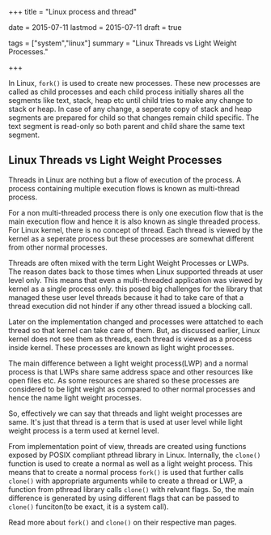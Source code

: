 +++
title = "Linux process and thread"

date = 2015-07-11
lastmod = 2015-07-11
draft = true

tags = ["system","linux"]
summary = "Linux Threads vs Light Weight Processes."

+++

In Linux, `fork()` is used to create new processes. These new processes are called as child processes and each child process initially shares all the segments like text, stack, heap etc until child tries to make any change to stack or heap. In case of any change, a seperate copy of stack and heap segments are prepared for child so that changes remain child specific. The text segment is read-only so both parent and child share the same text segment.

## Linux Threads vs Light Weight Processes

Threads in Linux are nothing but a flow of execution of the process. A process containing multiple execution flows is known as multi-thread process.

For a non multi-threaded process there is only one execution flow that is the main execution flow and hence it is also known as single threaded process. For Linux kernel, there is no concept of thread. Each thread is viewed by the kernel as a seperate process but these processes are somewhat different from other normal processes.

Threads are often mixed with the term Light Weight Processes or LWPs. The reason dates back to those times when Linux supported threads at user level only. This means that even a multi-threaded application was viewed by kernel as a single process only. this posed big challenges for the library that managed these user level threads because it had to take care of that a thread execution did not hinder if any other thread issued a blocking call.

Later on the implementation changed and processes were attatched to each thread so that kernel can take care of them. But, as discussed earlier, Linux kernel does not see them as threads, each thread is viewed as a process inside kernel. These processes are known as light wight processes.

The main difference between a light weight process(LWP) and a normal process is that LWPs share same address space and other resources like open files etc. As some resources are shared so these processes are considered to be light weight as compared to other normal processes and hence the name light weight processes.

So, effectively we can say that threads and light weight processes are same. It's just that thread is a term that is used at user level while light weight process is a term used at kernel level.

From implementation point of view, threads are created using functions exposed by POSIX compliant pthread library in Linux. Internally, the `clone()` function is used to create a normal as well as a light weight process. This means that to create a normal process `fork()` is used that further calls `clone()` with appropriate arguments while to create a thread or LWP, a function from pthread library calls `clone()` with relvant flags. So, the main difference is generated by using different flags that can be passed to `clone()` funciton(to be exact, it is a system call).

Read more about `fork()` and `clone()` on their respective man pages.
